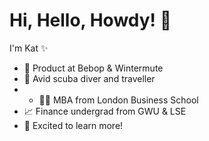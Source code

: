 # Hi, Hello, Howdy! :wave: # 

I'm Kat :sparkles:

* :rocket: Product at Bebop & Wintermute
* :tropical_fish: Avid scuba diver and traveller
* * :woman_student: MBA from London Business School
* :chart_with_upwards_trend: Finance undergrad from GWU & LSE
* :seedling: Excited to learn more!
